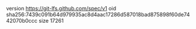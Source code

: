 version https://git-lfs.github.com/spec/v1
oid sha256:7439c091b64d979935ac8d4aac17286d587018bad875898f60de7442070b0ccc
size 17261
